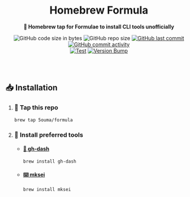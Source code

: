<h1 align="center">Homebrew Formula</h1>

<div align="center">

**🍺 Homebrew tap for Formulae to install CLI tools unofficially**

![GitHub code size in bytes](https://img.shields.io/github/languages/code-size/5ouma/homebrew-formula?style=flat-square)
![GitHub repo size](https://img.shields.io/github/repo-size/5ouma/homebrew-formula?style=flat-square)
[![GitHub last commit](https://img.shields.io/github/last-commit/5ouma/homebrew-formula?style=flat-square)](https://github.com/5ouma/homebrew-formula/commit/HEAD)
[![GitHub commit activity](https://img.shields.io/github/commit-activity/m/5ouma/homebrew-formula?style=flat-square)](https://github.com/5ouma/homebrew-formula/commits/main)
<br />
[![Test](https://img.shields.io/github/actions/workflow/status/5ouma/homebrew-formula/homebrew-test.yml?label=test&style=flat-square)](https://github.com/5ouma/homebrew-formula/actions/workflows/homebrew-test.yml)
[![Version Bump](https://img.shields.io/github/actions/workflow/status/5ouma/homebrew-formula/homebrew-bump.yml?label=version%20bump&style=flat-square)](https://github.com/5ouma/homebrew-formula/actions/workflows/homebrew-bump.yml)

</div>

<br /><br />

## 📥 Installation

1. ### 🚰 Tap this repo

   ```shell
   brew tap 5ouma/formula
   ```

1. ### 🧾 Install preferred tools

   - #### [🚀 gh-dash](https://dlvhdr.github.io/gh-dash)

     ```shell
     brew install gh-dash
     ```

   - #### [⌨️ mksei](https://gist.github.com/miclf/bf4b0cb6de9ead726197db7ed3d937b5)

     ```shell
     brew install mksei
     ```
